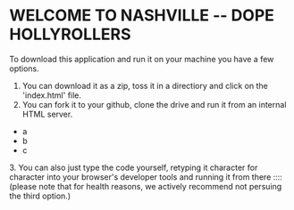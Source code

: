 # WELCOME TO NASHVILLE       --        DOPE HOLLYROLLERS

To download this application and run it on your machine you have a few options.

1. You can download it as a zip, toss it in a directiory and click on the 'index.html' file.
2. You can fork it to your github, clone the drive and run it from an internal HTML server.
<ul>
<li>a</li>
<li>b</li>
<li>c</li>
</ul>
3. You can also just type the code yourself, retyping it character for character into your browser's developer tools and running it from there  
                                                        :::: (please note that for health reasons, we actively recommend not persuing the third option.)